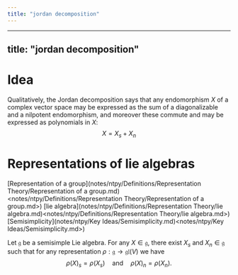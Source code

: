 ```yaml
---
title: "jordan decomposition"
---
```


---
title: "jordan decomposition"
---

# Idea
Qualitatively, the Jordan decomposition says that any endomorphism $X$ of a complex vector space may be expressed as the sum of a diagonalizable and a nilpotent endomorphism, and moreover these commute and may be expressed as polynomials in $X$: $$ X=X_s+X_n$$

# Representations of lie algebras
[Representation of a group](notes/ntpy/Definitions/Representation Theory/Representation of a group.md)<notes/ntpy/Definitions/Representation Theory/Representation of a group.md>) [lie algebra](notes/ntpy/Definitions/Representation Theory/lie algebra.md)<notes/ntpy/Definitions/Representation Theory/lie algebra.md>) [Semisimplicity](notes/ntpy/Key Ideas/Semisimplicity.md)<notes/ntpy/Key Ideas/Semisimplicity.md>)

Let $\mathfrak{g}$ be a semisimple Lie algebra. For any $X\in\mathfrak{g}$, there exist $X_s$ and $X_n\in\mathfrak{g}$ such that for any representation $\rho:\mathfrak{g}\to\mathfrak{gl}(V)$ we have $$\rho(X)_s=\rho(X_s)\quad\text{and}\quad\rho(X)_n=\rho(X_n).$$
